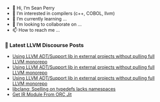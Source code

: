 - 👋 Hi, I’m Sean Perry
- 👀 I’m interested in compilers (c++, COBOL, llvm)
- 🌱 I’m currently learning ...
- 💞️ I’m looking to collaborate on ...
- 📫 How to reach me ...

<!---
s66perry/s66perry is a ✨ special ✨ repository because its `README.md` (this file) appears on your GitHub profile.
You can click the Preview link to take a look at your changes.
--->
### 📕 Latest LLVM Discourse Posts

<!-- DISCOURSE-LLVM:START -->
- [Using LLVM ADT/Support lib in external projects without pulling full LLVM monorepo](https://discourse.llvm.org/t/using-llvm-adt-support-lib-in-external-projects-without-pulling-full-llvm-monorepo/85434#post_3)
- [Using LLVM ADT/Support lib in external projects without pulling full LLVM monorepo](https://discourse.llvm.org/t/using-llvm-adt-support-lib-in-external-projects-without-pulling-full-llvm-monorepo/85434#post_2)
- [Using LLVM ADT/Support lib in external projects without pulling full LLVM monorepo](https://discourse.llvm.org/t/using-llvm-adt-support-lib-in-external-projects-without-pulling-full-llvm-monorepo/85434#post_1)
- [libclang: Spelling on typedefs lacks namespaces](https://discourse.llvm.org/t/libclang-spelling-on-typedefs-lacks-namespaces/42325#post_7)
- [Get IR Module From ORC Jit](https://discourse.llvm.org/t/get-ir-module-from-orc-jit/85373#post_2)
<!-- DISCOURSE-LLVM:END -->
